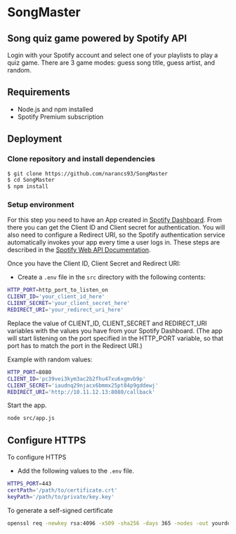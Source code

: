 # SongMaster
##  Song quiz game powered by Spotify API
Login with your Spotify account and select one of your playlists to play a quiz game. There are 3 game modes: guess song title, guess artist, and random.
## Requirements
* Node.js and npm installed
* Spotify Premium subscription

## Deployment
### Clone repository and install dependencies
```sh
$ git clone https://github.com/narancs93/SongMaster
$ cd SongMaster
$ npm install
```
### Setup environment
For this step you need to have an App created in [Spotify Dashboard](https://developer.spotify.com/dashboard). From there you can get the Client ID and Client secret for authentication. You will also need to configure a Redirect URI, so the Spotify authentication service automatically invokes your app every time a user logs in. These steps are described in the [Spotify Web API Documentation](https://developer.spotify.com/documentation/general/guides/authorization/app-settings/).

Once you have the Client ID, Client Secret and Redirect URI:
* Create a ```.env``` file in the ```src``` directory with the following contents:

```sh
HTTP_PORT=http_port_to_listen_on
CLIENT_ID='your_client_id_here'
CLIENT_SECRET='your_client_secret_here'
REDIRECT_URI='your_redirect_uri_here'
```
Replace the value of CLIENT_ID, CLIENT_SECRET and REDIRECT_URI variables with the values you have from your Spotify Dashboard. (The app will start listening on the port specified in the HTTP_PORT variable, so that port has to match the port in the Redirect URI.)

Example with random values:
```sh
HTTP_PORT=8080
CLIENT_ID='pc39vei3kym3ac2b2fhu47xu6xgmvb9p'
CLIENT_SECRET='iaudnq29njacx6bmmx25pt84p9gddewj'
REDIRECT_URI='http://10.11.12.13:8080/callback'
```

Start the app.

```sh
node src/app.js
```


## Configure HTTPS

To configure HTTPS
* Add the following values to the ```.env``` file.

```sh
HTTPS_PORT=443
certPath='/path/to/certificate.crt'
keyPath='/path/to/private/key.key'
```

To generate a self-signed certificate

```sh
openssl req -newkey rsa:4096 -x509 -sha256 -days 365 -nodes -out yourdomain.crt -keyout yourdomain.key
```

